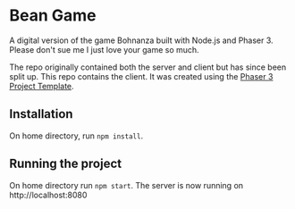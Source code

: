 # Bean Game
A digital version of the game Bohnanza built with Node.js and Phaser 3. 
Please don't sue me I just love your game so much. 

The repo originally contained both the server and client but has since been split up. This repo contains the client. It was created using the [Phaser 3 Project Template](https://github.com/photonstorm/phaser3-project-template.git).

## Installation
On home directory, run `npm install`.

## Running the project
On home directory run `npm start`. The server is now running on http://localhost:8080